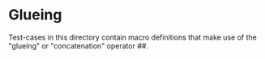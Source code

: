 # Glueing 
Test-cases in this directory contain macro definitions that make use of the "glueing" or "concatenation" operator ##.
